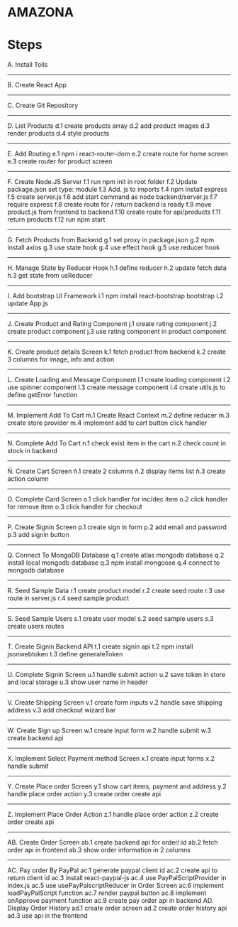 # AMAZONA

#  Steps


A. Install Tolls
<hr/>
B. Create React App
<hr/>
C. Create Git Repository
<hr/>
D. List Products
   d.1 create products array
   d.2 add product images
   d.3 render products
   d.4 style products
<hr/>
E. Add Routing
   e.1 npm i react-router-dom
   e.2 create route for home screen
   e.3 create router for product screen
<hr/>
F. Create Node.JS Server
   f.1 run npm init in root folder
   f.2 Update package.json set type: module
   f.3 Add. js to imports
   f.4 npm install express
   f.5 create server.js
   f.6 add start command as node backend/server.js
   f.7 require express
   f.8 create route for / return backend is ready
   f.9 move product.js from frontend to backend
   f.10 create route for api/products
   f.11 return products
   f.12 run npm start
<hr/>
G. Fetch Products from Backend
   g.1 set proxy in package.json
   g.2 npm install axios
   g.3 use state hook
   g.4 use effect hook
   g.5 use reducer hook
<hr/>
H. Manage State by Reducer Hook
   h.1 define reducer
   h.2 update fetch data
   h.3 get state from usReducer
<hr/>
I. Add bootstrap UI Framework
   i.1 npm install react-bootstrap bootstrap
   i.2 update App.js
<hr/>
J. Create Product and Rating Component
   j.1 create rating component
   j.2 create product component
   j.3 use rating component in product component
<hr/>
K. Create product details Screen
   k.1 fetch product from backend
   k.2 create 3 columns for image, info and action
<hr/>
L. Create Loading and Message Component
   l.1 create loading component
   l.2 use spinner component
   l.3 create message component
   l.4 create utils.js to define getError function
<hr/>
M. Implement Add To Cart
   m.1 Create React Context
   m.2 define reducer
   m.3 create store provider
   m.4 implement add to cart button click handler
<hr/>
N. Complete Add To Cart
   n.1 check exist item in the cart
   n.2 check count in stock in backend
<hr/>
Ñ. Create Cart Screen
   ñ.1 create 2 columns
   ñ.2 display items list
   ñ.3 create action column
<hr/>
O. Complete Card Screen
   o.1 click handler for inc/dec item
   o.2 click handler for remove item
   o.3 click handler for checkout
<hr/>
P. Create Signin Screen
   p.1 create sign in form
   p.2 add email and password
   p.3 add signin button
<hr/>
Q. Connect To MongoDB Database
   q.1 create atlas mongodb database
   q.2 install local mongodb database
   q.3 npm install mongoose
   q.4 connect to mongodb database
<hr/>
R. Seed Sample Data
   r.1 create product model
   r.2 create seed route
   r.3 use route in server.js
   r.4 seed sample product
<hr/>
S. Seed Sample Users
   s.1 create user model
   s.2 seed sample users
   s.3 create users routes
<hr/>
T. Create Signin Backend API
   t.1 create signin api
   t.2 npm install jsonwebtoken
   t.3 define generateToken
<hr/>
U. Complete Signin Screen
   u.1 handle submit action
   u.2 save token in store and local storage
   u.3 show user name in header
<hr/>
V. Create Shipping Screen
   v.1 create form inputs
   v.2 handle save shipping address
   v.3 add checkout wizard bar
<hr/>
W. Create Sign up Screen
   w.1 create input form
   w.2 handle submit
   w.3 create backend api
<hr/>
X. Implement Select Payment method Screen
   x.1 create input forms
   x.2 handle submit
<hr/>
Y. Create Place order Screen
   y.1 show cart items, payment and address
   y.2 handle place order action
   y.3 create order create api
<hr/>
Z. Implement Place Order Action
   z.1 handle place order action
   z.2 create order create api
<hr/>
AB. Create Order Screen
   ab.1 create backend api for order/:id
   ab.2 fetch order api in frontend
   ab.3 show order information in 2 columns
<hr/>
AC. Pay order By PayPal
   ac.1 generate paypal client id
   ac.2 create api to return client id
   ac.3 install react-paypal-js
   ac.4 use PayPalScriptProvider in index.js
   ac.5 use usePayPalscriptReducer in Order Screen
   ac.6 implement loadPayPalScript function
   ac.7 render paypal button
   ac.8 implement onApprove payment function
   ac.9 create pay order api in backend
AD. Display Order History
   ad.1 create order screen
   ad.2 create order history api
   ad.3 use api in the frontend

